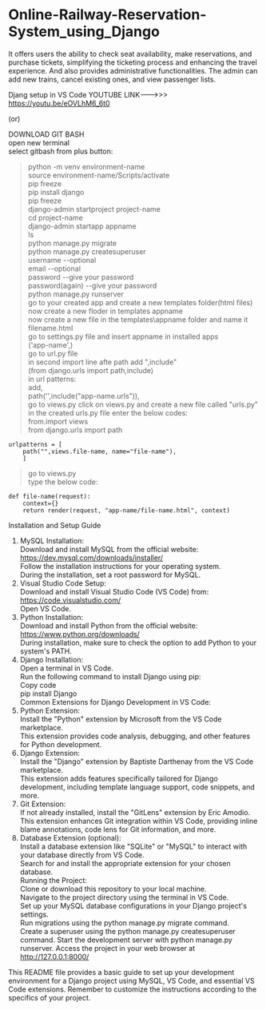 # Online-Railway-Reservation-System_using_Django
It offers users the ability to check seat availability, make reservations, and purchase tickets, simplifying the ticketing process and enhancing the travel experience. And also provides administrative functionalities. The admin can add new trains, cancel existing ones, and view passenger lists.

Djang setup in VS Code YOUTUBE LINK--->>> https://youtu.be/eOVLhM6_6t0

(or)


DOWNLOAD GIT BASH  
open new terminal  
select gitbash from plus button:  

> python -m venv environment-name  
> source environment-name/Scripts/activate  
> pip freeze  
> pip install django  
> pip freeze  
> django-admin startproject project-name  
> cd project-name  
> django-admin startapp appname  
> ls  
> python manage.py migrate  
> python manage.py createsuperuser  
     username --optional  
     email --optional  
     password --give your password  
     password(again) --give your password  
> python manage.py runserver  
> go to your created app and create a new templates folder(html files)  
> now create a new floder in templates appname  
> now create a new file in the templates\appname folder and name it        
  filename.html   
> go to settings.py file and insert appname in installed apps  
         ('app-name',)  
> go to url.py file  
      in second import line afte path add ",include"  
          (from django.urls import path,include)  
      in url patterns:  
          add,  
          path('',include("app-name.urls")),  
> go to views.py click on views.py and create a new file called "urls.py"  
    in the created urls.py file enter the below codes:  
	from.import views  
	from django.urls import path  

	urlpatterns = [  
		path("",views.file-name, name="file-name"),  
		]  
> go to views.py  
     type the below code:  

	def file-name(request):  
		context={}  
		return render(request, "app-name/file-name.html", context)  


  Installation and Setup Guide  
1. MySQL Installation:  
Download and install MySQL from the official website: https://dev.mysql.com/downloads/installer/  
Follow the installation instructions for your operating system.  
During the installation, set a root password for MySQL.  
2. Visual Studio Code Setup:  
Download and install Visual Studio Code (VS Code) from: https://code.visualstudio.com/  
Open VS Code.  
3. Python Installation:  
Download and install Python from the official website: https://www.python.org/downloads/  
During installation, make sure to check the option to add Python to your system's PATH.  
4. Django Installation:  
Open a terminal in VS Code.  
Run the following command to install Django using pip:  
Copy code  
pip install Django  
Common Extensions for Django Development in VS Code:  
1. Python Extension:  
Install the "Python" extension by Microsoft from the VS Code marketplace.  
This extension provides code analysis, debugging, and other features for Python development.  
2. Django Extension:  
Install the "Django" extension by Baptiste Darthenay from the VS Code marketplace.  
This extension adds features specifically tailored for Django development, including template language support, code snippets, and more.  
3. Git Extension:  
If not already installed, install the "GitLens" extension by Eric Amodio.  
This extension enhances Git integration within VS Code, providing inline blame annotations, code lens for Git information, and more.  
4. Database Extension (optional):  
Install a database extension like "SQLite" or "MySQL" to interact with your database directly from VS Code.  
Search for and install the appropriate extension for your chosen database.  
Running the Project:  
Clone or download this repository to your local machine.  
Navigate to the project directory using the terminal in VS Code.  
Set up your MySQL database configurations in your Django project's settings.  
Run migrations using the python manage.py migrate command.  
Create a superuser using the python manage.py createsuperuser command.
Start the development server with python manage.py runserver.
Access the project in your web browser at http://127.0.0.1:8000/

This README file provides a basic guide to set up your development environment for a Django project using MySQL, VS Code, and essential VS Code extensions. Remember to customize the instructions according to the specifics of your project.
